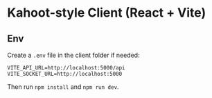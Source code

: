 # Kahoot-style Client (React + Vite)

## Env
Create a `.env` file in the client folder if needed:

```
VITE_API_URL=http://localhost:5000/api
VITE_SOCKET_URL=http://localhost:5000
```

Then run `npm install` and `npm run dev`.
